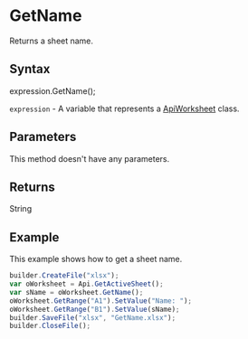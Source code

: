 # GetName

Returns a sheet name.

## Syntax

expression.GetName();

`expression` - A variable that represents a [ApiWorksheet](../ApiWorksheet.md) class.

## Parameters

This method doesn't have any parameters.

## Returns

String

## Example

This example shows how to get a sheet name.

```javascript
builder.CreateFile("xlsx");
var oWorksheet = Api.GetActiveSheet();
var sName = oWorksheet.GetName();
oWorksheet.GetRange("A1").SetValue("Name: ");
oWorksheet.GetRange("B1").SetValue(sName);
builder.SaveFile("xlsx", "GetName.xlsx");
builder.CloseFile();
```